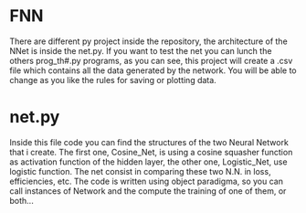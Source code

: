 # FNN

There are different py project inside the repository, the architecture of the NNet is inside the net.py.
If you want to test the net you can lunch the others prog_th#.py programs, as you can see, this project will create a .csv file which contains all the data generated by the network. You will be able to change as you like the rules for saving or plotting data.

# net.py

Inside this file code you can find the structures of the two Neural Network that i create. The first one, Cosine_Net, is using a cosine squasher function as activation function of the hidden layer, the other one, Logistic_Net, use logistic function. The net consist in comparing these two N.N. in loss, efficiencies, etc. 
The code is written using object paradigma, so you can call instances of Network and the compute the training of one of them, or both...
